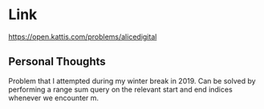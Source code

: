 # Link

https://open.kattis.com/problems/alicedigital

## Personal Thoughts

Problem that I attempted during my winter break in 2019. Can be solved by performing a range sum query on the relevant start and end indices whenever we encounter m.

